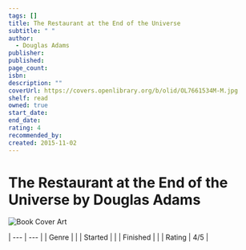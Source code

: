 ```yaml
---
tags: []
title: The Restaurant at the End of the Universe
subtitle: " "
author:
  - Douglas Adams
publisher: 
published: 
page_count: 
isbn: 
description: ""
coverUrl: https://covers.openlibrary.org/b/olid/OL7661534M-M.jpg
shelf: read
owned: true
start_date: 
end_date: 
rating: 4
recommended_by: 
created: 2015-11-02
---
```


# The Restaurant at the End of the Universe by Douglas Adams

![Book Cover Art](https://covers.openlibrary.org/b/olid/OL7661534M-M.jpg)


| --- | --- |
| Genre |  |
| Started |  |
| Finished |  |
| Rating | 4/5 |

